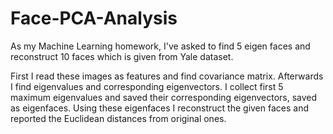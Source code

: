 # Face-PCA-Analysis
As my Machine Learning homework, I've asked to find 5 eigen faces and reconstruct 10 faces which is given from Yale dataset.

First I read these images as features and find covariance matrix. Afterwards I find eigenvalues and corresponding eigenvectors. I collect first 5 maximum eigenvalues and saved their corresponding eigenvectors, saved as eigenfaces.
Using these eigenfaces I reconstruct the given faces and reported the Euclidean distances from original ones.
